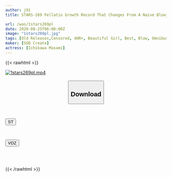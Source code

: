 ```yaml
---
author: j91
title: STARS-269 Fellatio Growth Record That Changes From A Naive Blowjob To A Sticky, Restraint, Back Muscle Chiro-chiro, Suction Vacuum, Deep Throat Deep Fellatio 52 Works! 4 Hours Special! Masami Ichikawa

url: /was/1stars269pl
date: 2020-08-25T06:00:00Z
image: "1stars269pl.jpg"
tags: [Old Releases,Censored, 4HR+, Beautiful Girl, Best, Blow, Omnibus, Slender, Solowork]
maker: [SOD Create]
actress: [Ichikawa Masami]
---
```



{{< rawhtml >}}

<div class="video" data-videoid="g31qROdw9mugA1">
    <a href="javascript:;">
        <img src="/was/1stars269pl/1stars269pl.jpg" width="WIDTH" height="HEIGHT" alt="1stars269pl.mp4" loading="lazy">
    </a>
</div>

<script type="text/javascript" src="https://j91.asia/asset/on-demand-st.js"></script>

<br>
  <link rel="stylesheet" href="https://j91.asia/asset/bs5.css">
  
  <center>
  <button class="btn btn-primary" type="button" data-bs-toggle="collapse" data-bs-target=".multi-collapse" aria-expanded="false" aria-controls="multiCollapseExample1 multiCollapseExample2"><h2>Download</h2></button></center>
</p>
<div class="row">
  <div class="col">
    <div class="collapse multi-collapse" id="multiCollapseExample1">
      <div class="card card-body">
	      	      <br>
<div class="buttons">  
<p><a href="https://streamtape.to/v/g31qROdw9mugA1" target="_blank"><button class="btn-hover color-3"><i class="fa fa-download"></i> ST</button></a></p></div>
    </div>
  </div>
</div>
  <div class="col">
    <div class="collapse multi-collapse" id="multiCollapseExample2">
      <div class="card card-body">
	      <br>
<div class="buttons">
<p><a href="https://vidoza.net/y71zxasyqtx7" target="_blank"><button class="btn-hover color-1"><i class="fa fa-download"></i> VDZ</button></a></p></div>
<br><br>
      </div>
    </div>
  </div>
</div>

{{< /rawhtml >}}